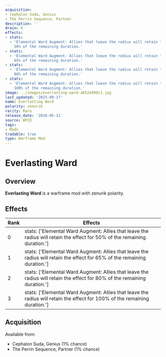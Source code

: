```yaml
---
acquisition:
- Cephalon Suda, Genius
- The Perrin Sequence, Partner
description: ''
drain: 6
effects:
- stats:
  - 'Elemental Ward Augment: Allies that leave the radius will retain the effect for
    50% of the remaining duration.'
- stats:
  - 'Elemental Ward Augment: Allies that leave the radius will retain the effect for
    65% of the remaining duration.'
- stats:
  - 'Elemental Ward Augment: Allies that leave the radius will retain the effect for
    80% of the remaining duration.'
- stats:
  - 'Elemental Ward Augment: Allies that leave the radius will retain the effect for
    100% of the remaining duration.'
image: ../images/everlasting-ward-a652a999c1.jpg
last_updated: '2025-09-17'
name: Everlasting Ward
polarity: zenurik
rarity: Rare
release_date: '2016-05-11'
source: WFCD
tags:
- Mods
tradable: true
type: Warframe Mod
---
```


# Everlasting Ward

## Overview

**Everlasting Ward** is a warframe mod with zenurik polarity.

## Effects

| Rank | Effects |
|------|----------|
| 0 | stats: ['Elemental Ward Augment: Allies that leave the radius will retain the effect for 50% of the remaining duration.'] |
| 1 | stats: ['Elemental Ward Augment: Allies that leave the radius will retain the effect for 65% of the remaining duration.'] |
| 2 | stats: ['Elemental Ward Augment: Allies that leave the radius will retain the effect for 80% of the remaining duration.'] |
| 3 | stats: ['Elemental Ward Augment: Allies that leave the radius will retain the effect for 100% of the remaining duration.'] |

## Acquisition

Available from:
- Cephalon Suda, Genius (1% chance)
- The Perrin Sequence, Partner (1% chance)

